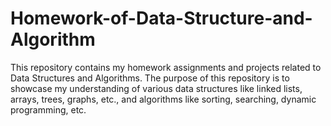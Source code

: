 # Homework-of-Data-Structure-and-Algorithm

This repository contains my homework assignments and projects related to Data Structures and Algorithms. The purpose of this repository is to showcase my understanding of various data structures like linked lists, arrays, trees, graphs, etc., and algorithms like sorting, searching, dynamic programming, etc.
